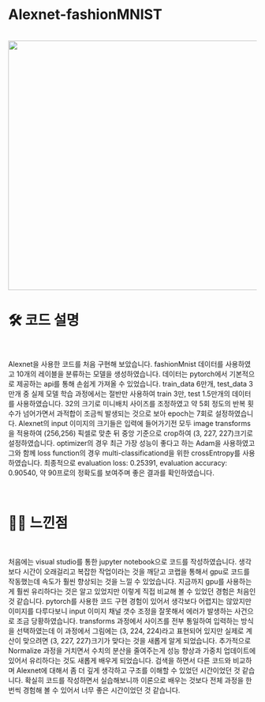 # Alexnet-fashionMNIST

<br />
<img src="https://meme2515.github.io/neural_network/images/alexnet_1.png" style="width: 505px" />


# 🛠 코드 설명

<br />

 Alexnet을 사용한 코드를 처음 구현해 보았습니다. fashionMnist 데이터를 사용하였고 10개의 레이블을 분류하는 모델을 생성하였습니다. 데이터는 pytorch에서 기본적으로 제공하는 api를 통해 손쉽게 가져올 수 있었습니다. train_data 6만개, test_data 3만개 중 실제 모델 학습 과정에서는 절반만 사용하여 train 3만, test 1.5만개의 데이터를 사용하였습니다. 32의 크기로 미니배치 사이즈를 조정하였고 약 5회 정도의 반복 횟수가 넘어가면서 과적합이 조금씩 발생되는 것으로 보아 epoch는 7회로 설정하였습니다. Alexnet의 input 이미지의 크기들은 입력에 들어가기전 모두 image transforms을 적용하여 (256,256) 픽셀로 맞춘 뒤 중앙 기준으로 crop하여 (3, 227, 227)크기로 설정하였습니다. optimizer의 경우 최근 가장 성능이 좋다고 하는 Adam을 사용하였고 그와 함께 loss function의 경우 multi-classificationd을 위한 crossEntropy를 사용하였습니다. 최종적으로 evaluation loss: 0.25391, evaluation accuracy: 0.90540, 약 90프로의 정확도를 보여주며 좋은 결과를 확인하였습니다.

<br />

# 🙋‍♀️ 느낀점

<br />

 처음에는 visual studio를 통한 jupyter notebook으로 코드를 작성하였습니다. 생각보다 시간이 오래걸리고 복잡한 작업이라는 것을 깨닫고 코랩을 통해서 gpu로 코드를 작동했는데 속도가 훨씬 향상되는 것을 느낄 수 있었습니다. 지금까지 gpu를 사용하는게 훨씬 유리하다는 것은 알고 있었지만 이렇게 직접 비교해 볼 수 있었던 경험은 처음인 것 같습니다. pytorch를 사용한 코드 구현 경험이 있어서 생각보다 어렵지는 않았지만 이미지를 다루다보니 input 이미지 채널 갯수 조정을 잘못해서 에러가 발생하는 사건으로 조금 당황하였습니다. transforms 과정에서 사이즈를 전부 통일하여 입력하는 방식을 선택하였는데 이 과정에서 그림에는 (3, 224, 224)라고 표현되어 있지만 실제로 계산이 맞으려면 (3, 227, 227)크기가 맞다는 것을 새롭게 알게 되었습니다. 추가적으로 Normalize 과정을 거치면서 수치의 분산을 줄여주는게 성능 향상과 가중치 업데이트에 있어서 유리하다는 것도 새롭게 배우게 되었습니다. 검색을 하면서 다른 코드와 비교하며 Alexnet에 대해서 좀 더 깊게 생각하고 구조를 이해할 수 있었던 시간이었던 것 같습니다. 확실히 코드를 작성하면서 실습해보니까 이론으로 배우는 것보다 전체 과정을 한번씩 경험해 볼 수 있어서 너무 좋은 시간이었던 것 같습니다.
